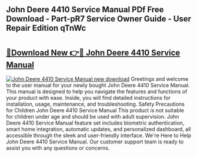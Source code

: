 ## John Deere 4410 Service Manual PDf Free Download - Part-pR7 Service Owner Guide - User Repair Edition qTnWc

# <h2><a href="http://bc91090.oget.top/?id=John+Deere+4410+Service+Manual">🔗Download New 👉🔴 John Deere 4410 Service Manual</a></h2>

[![John Deere 4410 Service Manual new download](https://i.imgur.com/5g1atiW.png)](http://bc91090.oget.top/?id=John+Deere+4410+Service+Manual)
Greetings and welcome to the user manual for your newly bought John Deere 4410 Service Manual. This manual is designed to help you navigate the features and functions of your product with ease. Inside, you will find detailed instructions for installation, usage, maintenance, and troubleshooting. Safety Precautions for Children John Deere 4410 Service Manual This product is not suitable for children under age and should be used with adult supervision. John Deere 4410 Service Manual feature set includes biometric authentication, smart home integration, automatic updates, and personalized dashboard, all accessible through the sleek and user-friendly interface. We're Here to Help John Deere 4410 Service Manual. Our customer support team is ready to assist you with any questions or concerns.
